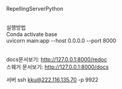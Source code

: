RepellingServerPython<br><br>

실행방법<br>
Conda activate base<br>
uvicorn main:app --host 0.0.0.0 --port 8000<br><br>

 
docs문서보기: http://127.0.0.1:8000/redoc<br>
스웨거 문서보기: http://127.0.0.1:8000/docs<br>

서버
ssh kku@222.116.135.70 -p 9922
